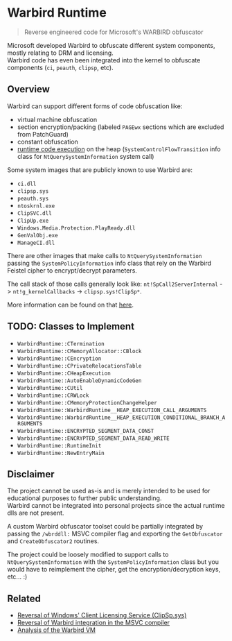 # Warbird Runtime
> Reverse engineered code for Microsoft's WARBIRD obfuscator

Microsoft developed Warbird to obfuscate different system components, mostly relating to DRM and licensing.  
Warbird code has even been integrated into the kernel to obfuscate components (`ci`, `peauth`, `clipsp`, etc).

## Overview

Warbird can support different forms of code obfuscation like:
- virtual machine obfuscation
- section encryption/packing (labeled `PAGEwx` sections which are excluded from PatchGuard)
- constant obfuscation
- [runtime code execution](https://www.youtube.com/watch?v=gu_i6LYuePg) on the heap (`SystemControlFlowTransition` info class for `NtQuerySystemInformation` system call)

Some system images that are publicly known to use Warbird are:
- `ci.dll`
- `clipsp.sys`
- `peauth.sys`
- `ntoskrnl.exe`
- `ClipSVC.dll`
- `ClipUp.exe`
- `Windows.Media.Protection.PlayReady.dll`
- `GenValObj.exe`
- `ManageCI.dll`

There are other images that make calls to `NtQuerySystemInformation` passing the `SystemPolicyInformation` info class that rely on the Warbird Feistel cipher to encrypt/decrypt parameters.

The call stack of those calls generally look like:
`nt!SpCall2ServerInternal` -> `nt!g_kernelCallbacks` -> `clipsp.sys!ClipSp*`. 

More information can be found on that [here](https://github.com/KiFilterFiberContext/windows-software-policy).

## TODO: Classes to Implement
- `WarbirdRuntime::CTermination` 
- `WarbirdRuntime::CMemoryAllocator::CBlock`
- `WarbirdRuntime::CEncryption`
- `WarbirdRuntime::CPrivateRelocationsTable`
- `WarbirdRuntime::CHeapExecution`
- `WarbirdRuntime::AutoEnableDynamicCodeGen`
- `WarbirdRuntime::CUtil`
- `WarbirdRuntime::CRWLock`
- `WarbirdRuntime::CMemoryProtectionChangeHelper`
- `WarbirdRuntime::WarbirdRuntime__HEAP_EXECUTION_CALL_ARGUMENTS`
- `WarbirdRuntime::WarbirdRuntime__HEAP_EXECUTION_CONDITIONAL_BRANCH_ARGUMENTS`
- `WarbirdRuntime::ENCRYPTED_SEGMENT_DATA_CONST`
- `WarbirdRuntime::ENCRYPTED_SEGMENT_DATA_READ_WRITE`
- `WarbirdRuntime::RuntimeInit`
- `WarbirdRuntime::NewEntryMain`

## Disclaimer
The project cannot be used as-is and is merely intended to be used for educational purposes to further public understanding.  
Warbird cannot be integrated into personal projects since the actual runtime dlls are not present.  

A custom Warbird obfuscator toolset could be partially integrated by passing the `/wbrddll:` MSVC compiler flag and exporting the `GetObfuscator` and `CreateObfuscator2` routines.

The project could be loosely modified to support calls to `NtQuerySystemInformation` with the `SystemPolicyInformation` class but you would have to reimplement the cipher, get the encryption/decryption keys, etc... :)

## Related 
- [Reversal of Windows' Client Licensing Service (ClipSp.sys)](https://github.com/KiFilterFiberContext/windows-software-policy)
- [Reversal of Warbird integration in the MSVC compiler](https://github.com/KiFilterFiberContext/warbird-obfuscate)
- [Analysis of the Warbird VM](https://github.com/airbus-seclab/warbirdvm)
